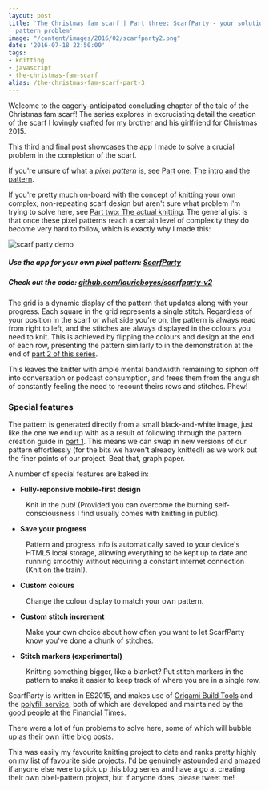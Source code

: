 ```yaml
---
layout: post
title: 'The Christmas fam scarf | Part three: ScarfParty - your solution to the pixel
  pattern problem'
image: "/content/images/2016/02/scarfparty2.png"
date: '2016-07-18 22:50:00'
tags:
- knitting
- javascript
- the-christmas-fam-scarf
alias: /the-christmas-fam-scarf-part-3
---
```


Welcome to the eagerly-anticipated concluding chapter of the tale of the Christmas fam scarf! The series explores in excruciating detail the creation of the scarf I lovingly crafted for my brother and his girlfriend for Christmas 2015.

This third and final post showcases the app I made to solve a crucial problem in the completion of the scarf.

If you're unsure of what a _pixel pattern_ is, see [Part one: The intro and the pattern](/2015/12/24/the-christmas-fam-scarf-part-1).

If you're pretty much on-board with the concept of knitting your own complex, non-repeating scarf design but aren't sure what problem I'm trying to solve here, see [Part two: The actual knitting](/2016/01/31/the-christmas-fam-scarf-part-2). The general gist is that once these pixel patterns reach a certain level of complexity they do become very hard to follow, which is exactly why I made this:

![scarf party demo](http://static.lrnk.co.uk/blog-content/christmas-fam-scarf/scarf-party-demo.gif)

##### Use the app for your own pixel pattern: [ScarfParty](http://static.lrnk.co.uk/scarfparty2/)
<span class="paragraph-space-forcer"></span>

##### Check out the code: [github.com/laurieboyes/scarfparty-v2](https://github.com/laurieboyes/scarfparty-v2)
<span class="paragraph-space-forcer"></span>

The grid is a dynamic display of the pattern that updates along with your progress. Each square in the grid represents a single stitch. Regardless of your position in the scarf or what side you're on, the pattern is always read from right to left, and the stitches are always displayed in the colours you need to knit. This is achieved by flipping the colours and design at the end of each row, presenting the pattern similarly to in the demonstration at the end of [part 2 of this series](/2016/01/31/the-christmas-fam-scarf-part-2).

This leaves the knitter with ample mental bandwidth remaining to siphon off into conversation or podcast consumption, and frees them from the anguish of constantly feeling the need to recount theirs rows and stitches. Phew!

### Special features

The pattern is generated directly from a small black-and-white image, just like the one we end up with as a result of following through the pattern creation guide in [part 1](/2015/12/24/the-christmas-fam-scarf-part-1). This means we can swap in new versions of our pattern effortlessly (for the bits we haven't already knitted!) as we work out the finer points of our project. Beat that, graph paper.

A number of special features are baked in:

* **Fully-reponsive mobile-first design**

<span style="padding-left:2.5em; display:block">Knit in the pub! (Provided you can overcome the burning self-consciousness I find usually comes with knitting in public).</span>

* **Save your progress**

<span style="padding-left:2.5em; display:block">Pattern and progress info is automatically saved to your device's HTML5 local storage, allowing everything to be kept up to date and running smoothly without requiring a constant internet connection (Knit on the train!).</span>

* **Custom colours**

<span style="padding-left:2.5em; display:block">Change the colour display to match your own pattern.</span>

* **Custom stitch increment**

<span style="padding-left:2.5em; display:block">Make your own choice about how often you want to let ScarfParty know you've done a chunk of stitches.</span>

* **Stitch markers (experimental)**

<span style="padding-left:2.5em; display:block">Knitting something bigger, like a blanket? Put stitch markers in the pattern to make it easier to keep track of where you are in a single row.</span>


ScarfParty is written in ES2015, and makes use of [Origami Build Tools](https://github.com/Financial-Times/origami-build-tools) and the [polyfill service](https://cdn.polyfill.io/), both of which are developed and maintained by the good people at the Financial Times.

There were a lot of fun problems to solve here, some of which will bubble up as their own little blog posts. 

This was easily my favourite knitting project to date and ranks pretty highly on my list of favourite side projects. I'd be genuinely astounded and amazed if anyone else were to pick up this blog series and have a go at creating their own pixel-pattern project, but if anyone does, please tweet me!  